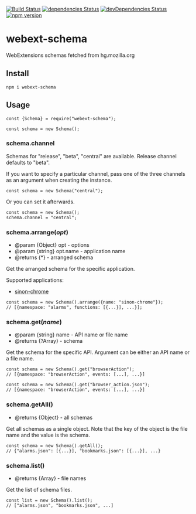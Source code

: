 [![Build Status](https://travis-ci.org/asamuzaK/webext-schema.svg?branch=master)](https://travis-ci.org/asamuzaK/webext-schema)
[![dependencies Status](https://david-dm.org/asamuzaK/webext-schema/status.svg)](https://david-dm.org/asamuzaK/webext-schema)
[![devDependencies Status](https://david-dm.org/asamuzaK/webext-schema/dev-status.svg)](https://david-dm.org/asamuzaK/webext-schema?type=dev)
[![npm version](https://badge.fury.io/js/webext-schema.svg)](https://badge.fury.io/js/webext-schema)

# webext-schema

WebExtensions schemas fetched from hg.mozilla.org

## Install

```
npm i webext-schema
```

## Usage

```
const {Schema} = require("webext-schema");

const schema = new Schema();
```

### schema.channel

Schemas for "release", "beta", "central" are available.
Release channel defaults to "beta".

If you want to specify a particular channel, pass one of the three channels as an argument when creating the instance.

```
const schema = new Schema("central");
```

Or you can set it afterwards.

```
const schema = new Schema();
schema.channel = "central";
```

### schema.arrange(<var>opt</var>)

* @param {Object} opt - options
* @param {string} opt.name - application name
* @returns {*} - arranged schema

Get the arranged schema for the specific application.

Supported applications:

* [sinon-chrome](https://www.npmjs.com/package/sinon-chrome)

```
const schema = new Schema().arrange({name: "sinon-chrome"});
// [{namespace: "alarms", functions: [{...}], ...}];
```

### schema.get(<var>name</var>)

* @param {string} name - API name or file name
* @returns {?Array} - schema

Get the schema for the specific API.
Argument can be either an API name or a file name.

```
const schema = new Schema().get("browserAction");
// [{namespace: "browserAction", events: [...], ...}]
```

```
const schema = new Schema().get("browser_action.json");
// [{namespace: "browserAction", events: [...], ...}]
```

### schema.getAll()

* @returns {Object} - all schemas

Get all schemas as a single object.
Note that the key of the object is the file name and the value is the schema.

```
const schema = new Schema().getAll();
// {"alarms.json": [{...}], "bookmarks.json": [{...}], ...}
```

### schema.list()

* @returns {Array} - file names

Get the list of schema files.

```
const list = new Schema().list();
// ["alarms.json", "bookmarks.json", ...]
```
